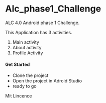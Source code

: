 # Alc_phase1_Challenge
ALC 4.0 Android phase 1 Challenge.


This Application has 3 activities.

1. Main activity
2. About activity
3. Profile Activity

#### Get Started

- Clone the project
- Open the project in Adroid Studio
- ready to go


Mit Lincence
